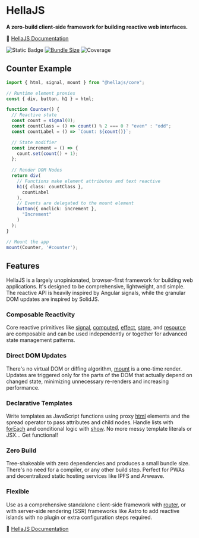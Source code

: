 # HellaJS

**A zero-build client-side framework for building reactive web interfaces.**

📖 [HellaJS Documentation](https://hellajs.com)

![Static Badge](https://img.shields.io/badge/status-experimental-orange.svg)
[![Bundle Size](https://img.shields.io/bundlephobia/minzip/@hellajs/core)](https://bundlephobia.com/package/@hellajs/core)
![Coverage](https://img.shields.io/endpoint?url=https://gist.githubusercontent.com/omilli/6df7884e21572b4910c2f21edb658e56/raw/hellajs-coverage.json)

## Counter Example

```typescript
import { html, signal, mount } from "@hellajs/core";

// Runtime element proxies
const { div, button, h1 } = html;

function Counter() {
  // Reactive state
  const count = signal(0);
  const countClass = () => count() % 2 === 0 ? "even" : "odd";
  const countLabel = () => `Count: ${count()}`;

  // State modifier
  const increment = () => {
    count.set(count() + 1);
  };
  
  // Render DOM Nodes
  return div(
    // Functions make element attributes and text reactive
    h1({ class: countClass },
      countLabel
    ),
    // Events are delegated to the mount element
    button({ onclick: increment },
      "Increment"
    )
  );
}

// Mount the app
mount(Counter, '#counter');
```

## Features

HellaJS is a largely unopinionated, browser-first framework for building web applications. It's designed to be comprehensive, lightweight, and simple. The reactive API is heavily inspired by Angular signals, while the granular DOM updates are inspired by SolidJS.

### Composable Reactivity
Core reactive primitives like [signal](https://www.hellajs.com/api/reactive/signal/), [computed](https://www.hellajs.com/api/reactive/computed/), [effect](https://www.hellajs.com/api/reactive/effect/), [store](https://www.hellajs.com/api/reactive/store/), and [resource](https://www.hellajs.com/api/reactive/resource/) are composable and can be used independently or together for advanced state management patterns.

### Direct DOM Updates
There's no virtual DOM or diffing algorithm, [mount](https://www.hellajs.com/api/dom/mount/) is a one-time render. Updates are triggered only for the parts of the DOM that actually depend on changed state, minimizing unnecessary re-renders and increasing performance.

### Declarative Templates
Write  templates as JavaScript functions using proxy [html](https://www.hellajs.com/api/dom/html/) elements and the spread operator to pass attributes and child nodes. Handle lists with [forEach](https://www.hellajs.com/api/dom/foreach/) and conditional logic with [show](https://www.hellajs.com/api/dom/show/). No more messy template literals or JSX... Get functional!

### Zero Build
Tree-shakeable with zero dependencies and produces a small bundle size. There's no need for a compiler, or any other build step. Perfect for PWAs and decentralized static hosting services like IPFS and Arweave. 

### Flexible
Use as a comprehensive standalone client-side framework with [router](https://www.hellajs.com/api/router/router/), or with server-side rendering (SSR) frameworks like Astro to add reactive islands with no plugin or extra configuration steps required.

📖 [HellaJS Documentation](https://hellajs.com)
